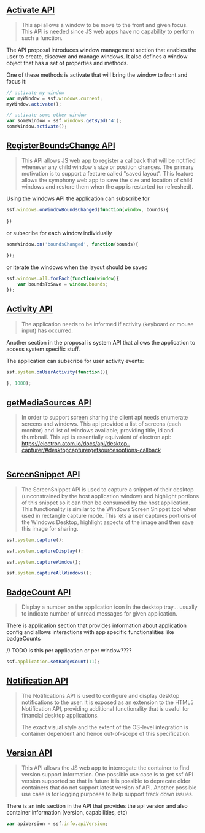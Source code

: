 ## [Activate API](https://symphonyoss.atlassian.net/wiki/display/WGDWAPI/Activate+API)

> This api allows a window to be move to the front and given focus.   This API is needed since JS web apps have no capability to perform such a function.  

The API proposal introduces window management section that enables the user to create, discover and manage windows.
It also defines a window object that has a set of properties and methods.

One of these methods is activate that will bring the window to front and focus it:
```javascript
// activate my window
var myWindow = ssf.windows.current;
myWindow.activate();

// activate some other window
var someWindow = ssf.windows.getById('4');
someWindow.activate();
```

## [RegisterBoundsChange API](https://symphonyoss.atlassian.net/wiki/display/WGDWAPI/RegisterBoundsChange+API)
> This API allows JS web app to register a callback that will be notified whenever any child window's size or position changes.  The primary motivation is to support a feature called "saved layout".  This feature allows the symphony web app to save the size and location of child windows and restore them when the app is restarted (or refreshed).

Using the windows API the application can subscribe for
```javascript
ssf.windows.onWindowBoundsChanged(function(window, bounds){
    
})
```

or subscribe for each window individually 
```javascript
someWindow.on('boundsChanged', function(bounds){
    
});
```

or iterate the windows when the layout should be saved
```javascript
ssf.windows.all.forEach(function(window){
    var boundsToSave = window.bounds;    
});
```
## [Activity API](https://symphonyoss.atlassian.net/wiki/display/WGDWAPI/Activity+API)
> The application needs to be informed if activity (keyboard or mouse input) has occurred.

Another section in the proposal is system API that allows the application to access system specific stuff.

The application can subscribe for user activity events:
```javascript
ssf.system.onUserActivity(function(){
    
}, 1000);
```

## [getMediaSources API](https://symphonyoss.atlassian.net/wiki/display/WGDWAPI/getMediaSources+API)
> In order to support screen sharing the client api needs enumerate screens and windows. 
> This api provided a list of screens (each monitor) and list of windows available; providing title, id and thumbnail.  This api is essentially equivalent of electron api: https://electron.atom.io/docs/api/desktop-capturer/#desktopcapturergetsourcesoptions-callback

```javascript

```

## [ScreenSnippet API](https://symphonyoss.atlassian.net/wiki/display/WGDWAPI/ScreenSnippet+API)
> The ScreenSnippet API is used to capture a snippet of their desktop (unconstrained by the host application window) and highlight portions of this snippet so it can then be consumed by the host application.  This functionality is similar to the Windows Screen Snippet tool when used in rectangle capture mode.  This lets a user captures portions of the Windows Desktop, highlight aspects of the image and then save this image for sharing.

```javascript
ssf.system.capture();

ssf.system.captureDisplay();

ssf.system.captureWindow();

ssf.system.captureAllWindows();

```
## [BadgeCount API](https://symphonyoss.atlassian.net/wiki/display/WGDWAPI/BadgeCount+API)
> Display a number on the application icon in the desktop tray... usually to indicate number of unread messages for given application.

There is application section that provides information about application config and allows 
interactions with app specific functionalities like badgeCounts

// TODO is this per application or per window????

```javascript
ssf.application.setBadgeCount(11);
```
## [Notification API](https://symphonyoss.atlassian.net/wiki/display/WGDWAPI/Notification+API)
>The Notifications API is used to configure and display desktop notifications to the user. It is exposed as an extension to the HTML5 Notification API, providing additional functionality that is useful for financial desktop applications.
>
>The exact visual style and the extent of the OS-level integration is container dependent and hence out-of-scope of this specification.

## [Version API](https://symphonyoss.atlassian.net/wiki/display/WGDWAPI/Version+API)
> This API allows the JS web app to interrogate the container to find version support information.  One possible use case is to get ssf API version supported so that in future it is possible to deprecate older containers that do not support latest version of API.  Another possible use case is for logging purposes to help support track down issues.

There is an info section in the API that provides the api version and also container information (version, capabilities, etc)

```javascript
var apiVersion = ssf.info.apiVersion;
```